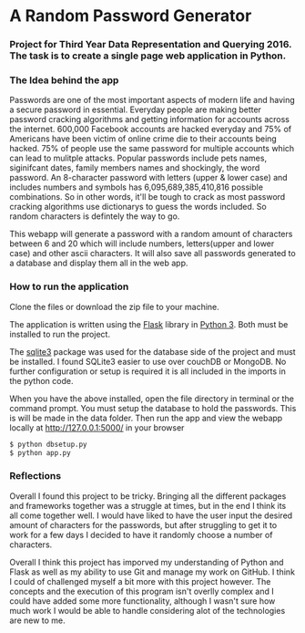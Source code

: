 # A Random Password Generator

### Project for Third Year Data Representation and Querying 2016. The task is to create a single page web application in Python.

### The Idea behind the app
Passwords are one of the most important aspects of modern life and having a secure password in essential. Everyday people are making better password cracking algorithms and getting information for accounts across the internet. 600,000 Facebook accounts are hacked everyday and 75% of Americans have been victim of online crime die to their accounts being hacked. 75% of people use the same password for multiple accounts which can lead to mulitple attacks. Popular passwords include pets names, siginifcant dates, family members names and shockingly, the word password.
An 8-character password with letters (upper & lower case) and includes numbers and symbols has 6,095,689,385,410,816 possible combinations. So in other words, it'll be tough to crack as most password cracking algorithms use dictionarys to guess the words included. So random characters is defintely the way to go.

This webapp will generate a password with a random amount of characters between 6 and 20 which will include numbers, letters(upper and lower case) and other ascii characters. It will also save all passwords generated to a database and display them all in the web app.

### How to run the application
Clone the files or download the zip file to your machine.

The application is written using the [Flask](http://flask.pocoo.org/) library in [Python 3](https://www.python.org).
Both must be installed to run the project.

The [sqlite3](https://docs.python.org/2/library/sqlite3.html) package was used for the database side of the project and must be installed. I found SQLite3 easier to use over couchDB or MongoDB.
No further configuration or setup is required it is all included in the imports in the python code.

When you have the above installed, open the file directory in terminal or the command prompt. You must setup the database to hold the passwords. This is will be made in the data folder. Then run the app and view the webapp locally at http://127.0.0.1:5000/ in your browser 
```bash
$ python dbsetup.py
$ python app.py
```
### Reflections
Overall I found this project to be tricky. Bringing all the different packages and frameworks together was a struggle at times, but in the end I think its all come together well. I would have liked to have the user input the desired amount of characters for the passwords, but after struggling to get it to work for a few days I decided to have it randomly choose a number of characters. 

Overall I think this project has imporved my understanding of Python and Flask as well as my ability to use Git and manage my work on GitHub. I think I could of challenged myself a bit more with this project however. The concepts and the execution of this program isn't overlly complex and I could have added some more functionality, although I wasn't sure how much work I would be able to handle considering alot of the technologies are new to me. 